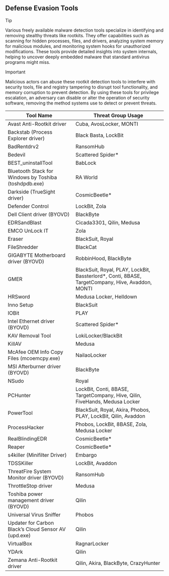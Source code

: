 ## Defense Evasion Tools

> [!TIP]
> Various freely available malware detection tools specialize in identifying and removing stealthy threats like rootkits. They offer capabilities such as scanning for hidden processes, files, and drivers, analyzing system memory for malicious modules, and monitoring system hooks for unauthorized modifications. These tools provide detailed insights into system internals, helping to uncover deeply embedded malware that standard antivirus programs might miss.

> [!IMPORTANT]
> Malicious actors can abuse these rootkit detection tools to interfere with security tools, file and registry tampering to disrupt tool functionality, and memory corruption to prevent detection. By using these tools for privilege escalation, an adversary can disable or alter the operation of security software, removing the method systems use to detect or prevent threats.

| Tool Name | Threat Group Usage |
|---|---|
| Avast Anti-Rootkit driver | Cuba, AvosLocker, MONTI |
| Backstab (Process Explorer driver) | Black Basta, LockBit | 
| BadRentdrv2 | RansomHub |
| Bedevil | Scattered Spider* |
| BEST_uninstallTool | BabLock |
| Bluetooth Stack for Windows by Toshiba (toshdpdb.exe) | RA World |
| Darkside (TrueSight driver) | CosmicBeetle* |
| Defender Control | LockBit, Zola |
| Dell Client driver (BYOVD) | BlackByte |
| EDRSandBlast | Cicada3301, Qilin, Medusa |
| EMCO UnLock IT | Zola | 
| Eraser | BlackSuit, Royal |
| FileShredder | BlackCat |
| GIGABYTE Motherboard driver (BYOVD) | RobbinHood, BlackByte |
| GMER | BlackSuit, Royal, PLAY, LockBit, Bassterlord*, Conti, 8BASE, TargetCompany, Hive, Avaddon, MONTI |
| HRSword | Medusa Locker, Helldown |
| Inno Setup | BlackSuit |
| IOBit | PLAY |
| Intel Ethernet driver (BYOVD) | Scattered Spider* |
| KAV Removal Tool | LokiLocker/BlackBit |
| KillAV | Medusa |
| McAfee OEM Info Copy Files (mcoemcpy.exe) | NailaoLocker | 
| MSI Afterburner driver (BYOVD) | BlackByte |
| NSudo | Royal |
| PCHunter | LockBit, Conti, 8BASE, TargetCompany, Hive, Qilin, FiveHands, Medusa Locker |
| PowerTool | BlackSuit, Royal, Akira, Phobos, PLAY, LockBit, Qilin, Avaddon |
| ProcessHacker | Phobos, LockBit, 8BASE, Zola, Medusa Locker |
| RealBlindingEDR | CosmicBeetle* |
| Reaper | CosmicBeetle* |
| s4killer (Minifilter Driver) | Embargo |
| TDSSKiller | LockBit, Avaddon |
| ThreatFire System Monitor driver (BYOVD) | RansomHub |
| ThrottleStop driver | Medusa |
| Toshiba power management driver (BYOVD) | Qilin |
| Universal Virus Sniffer | Phobos |
| Updater for Carbon Black’s Cloud Sensor AV (upd.exe) | Qilin | 
| VirtualBox | RagnarLocker |
| YDArk | Qilin |
| Zemana Anti-Rootkit driver | Qilin, Akira, BlackByte, CrazyHunter |
